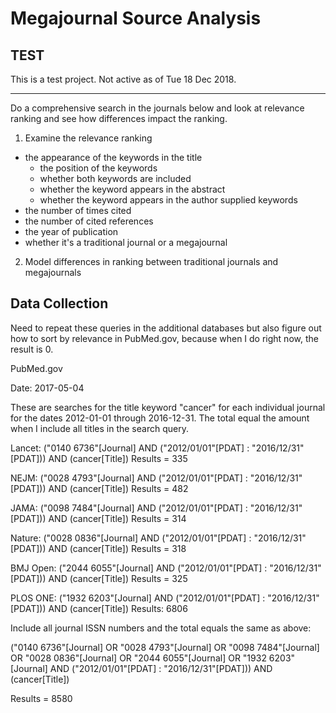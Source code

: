 # Megajournal Source Analysis

## TEST

This is a test project. Not active as of Tue 18 Dec 2018.

---

Do a comprehensive search in the journals below and look at relevance ranking 
and see how differences impact the ranking.

1. Examine the relevance ranking 

- the appearance of the keywords in the title
  - the position of the keywords
  - whether both keywords are included
  - whether the keyword appears in the abstract
  - whether the keyword appears in the author supplied keywords
- the number of times cited
- the number of cited references
- the year of publication
- whether it's a traditional journal or a megajournal

2. Model differences in ranking between traditional journals and megajournals


## Data Collection

Need to repeat these queries in the additional databases but also figure out 
how to sort by relevance in PubMed.gov, because when I do right now, the result 
is 0.

PubMed.gov

Date: 2017-05-04

These are searches for the title keyword "cancer" for each individual journal for the dates 2012-01-01 through 2016-12-31. The total equal the amount when I include all titles in the search query.

Lancet:
("0140 6736"[Journal] AND ("2012/01/01"[PDAT] : "2016/12/31"[PDAT])) AND (cancer[Title])
Results = 335

NEJM:
("0028 4793"[Journal] AND ("2012/01/01"[PDAT] : "2016/12/31"[PDAT])) AND (cancer[Title])
Results = 482

JAMA:
("0098 7484"[Journal] AND ("2012/01/01"[PDAT] : "2016/12/31"[PDAT])) AND (cancer[Title])
Results = 314

Nature:
("0028 0836"[Journal] AND ("2012/01/01"[PDAT] : "2016/12/31"[PDAT])) AND (cancer[Title])
Results = 318

BMJ Open:
("2044 6055"[Journal] AND ("2012/01/01"[PDAT] : "2016/12/31"[PDAT])) AND (cancer[Title])
Results = 325

PLOS ONE:
("1932 6203"[Journal] AND ("2012/01/01"[PDAT] : "2016/12/31"[PDAT])) AND (cancer[Title])
Results: 6806

Include all journal ISSN numbers and the total equals the same as above:

("0140 6736"[Journal] OR "0028 4793"[Journal] OR "0098 7484"[Journal] OR "0028 0836"[Journal] OR "2044 6055"[Journal] OR "1932 6203"[Journal] AND ("2012/01/01"[PDAT] : "2016/12/31"[PDAT])) AND 
(cancer[Title])

Results = 8580
